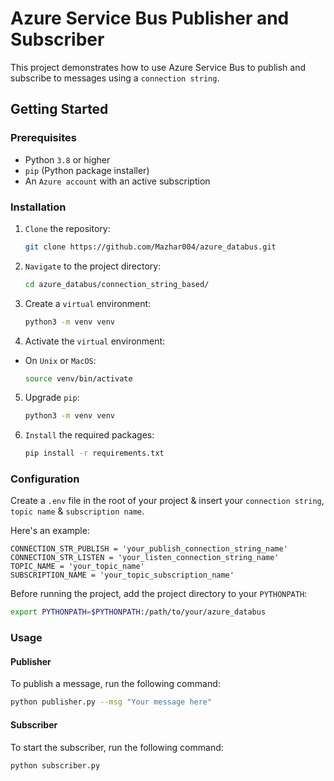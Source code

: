 # Azure Service Bus Publisher and Subscriber

This project demonstrates how to use Azure Service Bus to publish and subscribe to messages using a `connection string`.

## Getting Started

### Prerequisites

- Python `3.8` or higher
- `pip` (Python package installer)
- An `Azure account` with an active subscription

### Installation

1. `Clone` the repository:

    ```bash
    git clone https://github.com/Mazhar004/azure_databus.git
    ```
2. `Navigate` to the project directory:

    ```bash
    cd azure_databus/connection_string_based/
    ```

3. Create a `virtual` environment:
    ```bash
    python3 -m venv venv
    ```
4. Activate the `virtual` environment:
- On `Unix` or `MacOS`:

    ```bash
    source venv/bin/activate
    ```
5. Upgrade `pip`:
    ```bash
    python3 -m venv venv
    ```

6. `Install` the required packages:
    ```bash
    pip install -r requirements.txt
    ```

### Configuration
Create a `.env` file in the root of your project & insert your `connection string`, `topic name` & `subscription name`.

Here's an example:
```env
CONNECTION_STR_PUBLISH = 'your_publish_connection_string_name'
CONNECTION_STR_LISTEN = 'your_listen_connection_string_name'
TOPIC_NAME = 'your_topic_name'
SUBSCRIPTION_NAME = 'your_topic_subscription_name'
```


Before running the project, add the project directory to your `PYTHONPATH`:
```bash
export PYTHONPATH=$PYTHONPATH:/path/to/your/azure_databus
```

### Usage
#### Publisher
To publish a message, run the following command:
```bash
python publisher.py --msg "Your message here"
```

#### Subscriber
To start the subscriber, run the following command:
```bash
python subscriber.py
```
